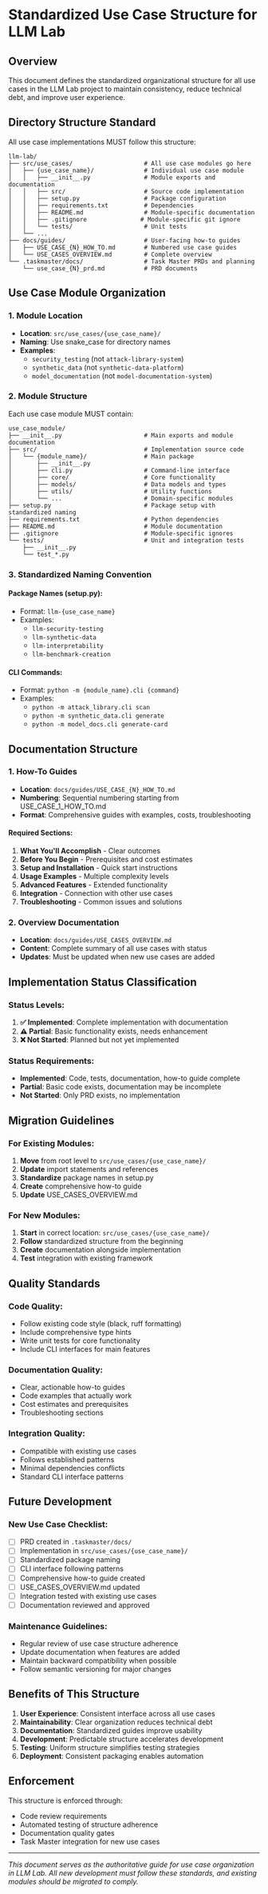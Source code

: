# Standardized Use Case Structure for LLM Lab

## Overview

This document defines the standardized organizational structure for all use cases in the LLM Lab project to maintain consistency, reduce technical debt, and improve user experience.

## Directory Structure Standard

All use case implementations MUST follow this structure:

```
llm-lab/
├── src/use_cases/                    # All use case modules go here
│   ├── {use_case_name}/              # Individual use case module
│   │   ├── __init__.py               # Module exports and documentation
│   │   ├── src/                      # Source code implementation
│   │   ├── setup.py                  # Package configuration
│   │   ├── requirements.txt          # Dependencies
│   │   ├── README.md                 # Module-specific documentation
│   │   ├── .gitignore               # Module-specific git ignore
│   │   └── tests/                    # Unit tests
│   └── ...
├── docs/guides/                      # User-facing how-to guides
│   ├── USE_CASE_{N}_HOW_TO.md        # Numbered use case guides
│   └── USE_CASES_OVERVIEW.md         # Complete overview
└── .taskmaster/docs/                 # Task Master PRDs and planning
    └── use_case_{N}_prd.md           # PRD documents
```

## Use Case Module Organization

### 1. Module Location
- **Location**: `src/use_cases/{use_case_name}/`
- **Naming**: Use snake_case for directory names
- **Examples**:
  - `security_testing` (not `attack-library-system`)
  - `synthetic_data` (not `synthetic-data-platform`)
  - `model_documentation` (not `model-documentation-system`)

### 2. Module Structure
Each use case module MUST contain:

```
use_case_module/
├── __init__.py                       # Main exports and module documentation
├── src/                              # Implementation source code
│   └── {module_name}/                # Main package
│       ├── __init__.py
│       ├── cli.py                    # Command-line interface
│       ├── core/                     # Core functionality
│       ├── models/                   # Data models and types
│       ├── utils/                    # Utility functions
│       └── ...                       # Domain-specific modules
├── setup.py                          # Package setup with standardized naming
├── requirements.txt                  # Python dependencies
├── README.md                         # Module documentation
├── .gitignore                        # Module-specific ignores
└── tests/                            # Unit and integration tests
    ├── __init__.py
    └── test_*.py
```

### 3. Standardized Naming Convention

#### Package Names (setup.py):
- Format: `llm-{use_case_name}`
- Examples:
  - `llm-security-testing`
  - `llm-synthetic-data`
  - `llm-interpretability`
  - `llm-benchmark-creation`

#### CLI Commands:
- Format: `python -m {module_name}.cli {command}`
- Examples:
  - `python -m attack_library.cli scan`
  - `python -m synthetic_data.cli generate`
  - `python -m model_docs.cli generate-card`

## Documentation Structure

### 1. How-To Guides
- **Location**: `docs/guides/USE_CASE_{N}_HOW_TO.md`
- **Numbering**: Sequential numbering starting from USE_CASE_1_HOW_TO.md
- **Format**: Comprehensive guides with examples, costs, troubleshooting

#### Required Sections:
1. **What You'll Accomplish** - Clear outcomes
2. **Before You Begin** - Prerequisites and cost estimates
3. **Setup and Installation** - Quick start instructions
4. **Usage Examples** - Multiple complexity levels
5. **Advanced Features** - Extended functionality
6. **Integration** - Connection with other use cases
7. **Troubleshooting** - Common issues and solutions

### 2. Overview Documentation
- **Location**: `docs/guides/USE_CASES_OVERVIEW.md`
- **Content**: Complete summary of all use cases with status
- **Updates**: Must be updated when new use cases are added

## Implementation Status Classification

### Status Levels:
1. **✅ Implemented**: Complete implementation with documentation
2. **⚠️ Partial**: Basic functionality exists, needs enhancement
3. **❌ Not Started**: Planned but not yet implemented

### Status Requirements:
- **Implemented**: Code, tests, documentation, how-to guide complete
- **Partial**: Basic code exists, documentation may be incomplete
- **Not Started**: Only PRD exists, no implementation

## Migration Guidelines

### For Existing Modules:
1. **Move** from root level to `src/use_cases/{use_case_name}/`
2. **Update** import statements and references
3. **Standardize** package names in setup.py
4. **Create** comprehensive how-to guide
5. **Update** USE_CASES_OVERVIEW.md

### For New Modules:
1. **Start** in correct location: `src/use_cases/{use_case_name}/`
2. **Follow** standardized structure from the beginning
3. **Create** documentation alongside implementation
4. **Test** integration with existing framework

## Quality Standards

### Code Quality:
- Follow existing code style (black, ruff formatting)
- Include comprehensive type hints
- Write unit tests for core functionality
- Include CLI interfaces for main features

### Documentation Quality:
- Clear, actionable how-to guides
- Code examples that actually work
- Cost estimates and prerequisites
- Troubleshooting sections

### Integration Quality:
- Compatible with existing use cases
- Follows established patterns
- Minimal dependencies conflicts
- Standard CLI interface patterns

## Future Development

### New Use Case Checklist:
- [ ] PRD created in `.taskmaster/docs/`
- [ ] Implementation in `src/use_cases/{use_case_name}/`
- [ ] Standardized package naming
- [ ] CLI interface following patterns
- [ ] Comprehensive how-to guide created
- [ ] USE_CASES_OVERVIEW.md updated
- [ ] Integration tested with existing use cases
- [ ] Documentation reviewed and approved

### Maintenance Guidelines:
- Regular review of use case structure adherence
- Update documentation when features are added
- Maintain backward compatibility when possible
- Follow semantic versioning for major changes

## Benefits of This Structure

1. **User Experience**: Consistent interface across all use cases
2. **Maintainability**: Clear organization reduces technical debt
3. **Documentation**: Standardized guides improve usability
4. **Development**: Predictable structure accelerates development
5. **Testing**: Uniform structure simplifies testing strategies
6. **Deployment**: Consistent packaging enables automation

## Enforcement

This structure is enforced through:
- Code review requirements
- Automated testing of structure adherence
- Documentation quality gates
- Task Master integration for new use cases

---

*This document serves as the authoritative guide for use case organization in LLM Lab. All new development must follow these standards, and existing modules should be migrated to comply.*
